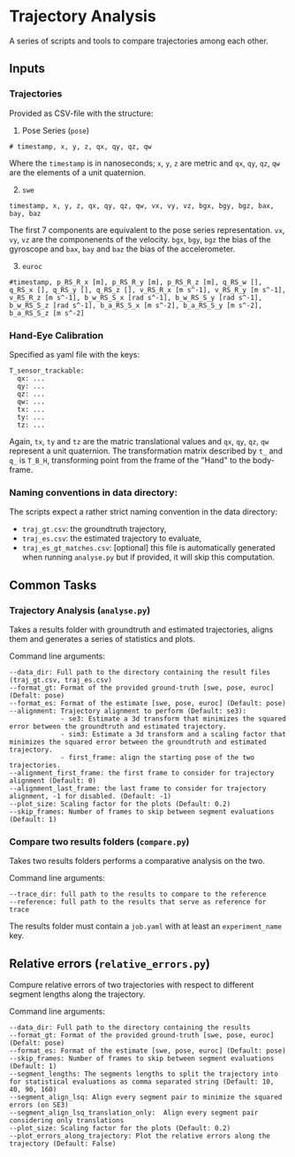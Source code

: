 # Trajectory Analysis

A series of scripts and tools to compare trajectories among each other.

## Inputs

### Trajectories

Provided as CSV-file with the structure:

1. Pose Series (`pose`)
  ```
  # timestamp, x, y, z, qx, qy, qz, qw
  ```
  Where the  `timestamp` is in nanoseconds; `x`, `y`, `z` are metric and `qx`, `qy`, `qz`, `qw` are the elements of a unit quaternion.

2. `swe`
  ```
  timestamp, x, y, z, qx, qy, qz, qw, vx, vy, vz, bgx, bgy, bgz, bax, bay, baz
  ```
  The first 7 components are equivalent to the pose series representation. `vx`, `vy`, `vz` are the componenents of the velocity. `bgx`, `bgy`, `bgz` the bias of the gyroscope and `bax`, `bay` and `baz` the bias of the accelerometer.

3. `euroc`
  ```
  #timestamp, p_RS_R_x [m], p_RS_R_y [m], p_RS_R_z [m], q_RS_w [], q_RS_x [], q_RS_y [], q_RS_z [], v_RS_R_x [m s^-1], v_RS_R_y [m s^-1], v_RS_R_z [m s^-1], b_w_RS_S_x [rad s^-1], b_w_RS_S_y [rad s^-1], b_w_RS_S_z [rad s^-1], b_a_RS_S_x [m s^-2], b_a_RS_S_y [m s^-2], b_a_RS_S_z [m s^-2]
  ```

### Hand-Eye Calibration
Specified as yaml file with the keys:
```
T_sensor_trackable:
  qx: ...
  qy: ... 
  qz: ... 
  qw: ...
  tx: ...
  ty: ...
  tz: ...
```
Again, `tx`, `ty` and `tz` are the matric translational values and `qx`, `qy`, `qz`, `qw` represent a unit quaternion. The transformation matrix described by `t_` and `q_` is `T_B_H`, transforming point from the frame of the "Hand" to the body-frame.

### Naming conventions in data directory:
The scripts expect a rather strict naming convention in the data directory:
* `traj_gt.csv`: the groundtruth trajectory,
* `traj_es.csv`: the estimated trajectory to evaluate,
* `traj_es_gt_matches.csv`: [optional] this file is automatically generated when running `analyse.py` but if provided, it will skip this computation.

## Common Tasks

### Trajectory Analysis (`analyse.py`)

Takes a results folder with groundtruth and estimated trajectories, aligns them and generates a series of statistics and plots.

Command line arguments:
```
--data_dir: Full path to the directory containing the result files (traj_gt.csv, traj_es.csv)
--format_gt: Format of the provided ground-truth [swe, pose, euroc] (Defalt: pose)
--format_es: Format of the estimate [swe, pose, euroc] (Default: pose)
--alignment: Trajectory alignment to perform (Default: se3):
             - se3: Estimate a 3d transform that minimizes the squared error between the groundtruth and estimated trajectory.
             - sim3: Estimate a 3d transform and a scaling factor that minimizes the squared error between the groundtruth and estimated trajectory.
             - first_frame: align the starting pose of the two trajectories.
--alignment_first_frame: the first frame to consider for trajectory alignment (Default: 0)
--alignment_last_frame: the last frame to consider for trajectory alignment, -1 for disabled. (Default: -1)
--plot_size: Scaling factor for the plots (Default: 0.2)
--skip_frames: Number of frames to skip between segment evaluations (Default: 1)
```

### Compare two results folders (`compare.py`)

Takes two results folders performs a comparative analysis on the two.

Command line arguments:
```
--trace_dir: full path to the results to compare to the reference
--reference: full path to the results that serve as reference for trace
```
The results folder must contain a `job.yaml` with at least an `experiment_name` key.

## Relative errors (`relative_errors.py`)

Compure relative errors of two trajectories with respect to different segment lengths along the trajectory.

Command line arguments:
```
--data_dir: Full path to the directory containing the results
--format_gt: Format of the provided ground-truth [swe, pose, euroc] (Defalt: pose)
--format_es: Format of the estimate [swe, pose, euroc] (Default: pose)
--skip_frames: Number of frames to skip between segment evaluations (Default: 1)
--segment_lengths: The segments lengths to split the trajectory into for statistical evaluations as comma separated string (Default: 10, 40, 90, 160)
--segment_align_lsq: Align every segment pair to minimize the squared errors (on SE3)
--segment_align_lsq_translation_only:  Align every segment pair considering only translations
--plot_size: Scaling factor for the plots (Default: 0.2)
--plot_errors_along_trajectory: Plot the relative errors along the trajectory (Default: False)
```


